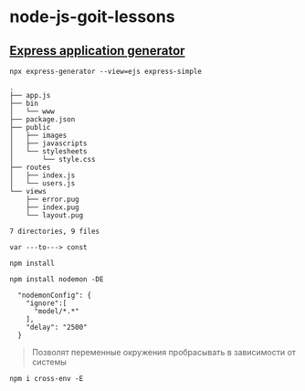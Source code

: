 # node-js-goit-lessons

## [Express application generator](https://expressjs.com/en/starter/generator.html)

```text
npx express-generator --view=ejs express-simple
```

```text
.
├── app.js
├── bin
│   └── www
├── package.json
├── public
│   ├── images
│   ├── javascripts
│   └── stylesheets
│       └── style.css
├── routes
│   ├── index.js
│   └── users.js
└── views
    ├── error.pug
    ├── index.pug
    └── layout.pug

7 directories, 9 files
```

```text
var ---to---> const
```

```text
npm install
```

```text
npm install nodemon -DE
```
```text
  "nodemonConfig": {
    "ignore":[
      "model/*.*"
    ],
    "delay": "2500"
  }
```

> Позволят переменные окружения пробрасывать в зависимости от системы

```text
npm i cross-env -E
```

